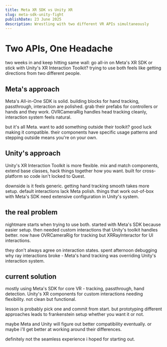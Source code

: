 ```yaml
---
title: Meta XR SDK vs Unity XR  
slug: meta-sdk-unity-fight
publishDate: 23 June 2025
description: Wrestling with two different VR APIs simultaneously
---
```


# Two APIs, One Headache

two weeks in and keep hitting same wall: go all-in on Meta's XR SDK or stick with Unity's XR Interaction Toolkit? trying to use both feels like getting directions from two different people.

## Meta's approach

Meta's All-in-One SDK is solid. building blocks for hand tracking, passthrough, interaction are polished. grab their prefabs for controllers or hands and they work. OVRCameraRig handles head tracking cleanly, interaction system feels natural.

but it's all Meta. want to add something outside their toolkit? good luck making it compatible. their components have specific usage patterns and stepping outside means you're on your own.

## Unity's approach  

Unity's XR Interaction Toolkit is more flexible. mix and match components, extend base classes, hack things together how you want. built for cross-platform so code isn't locked to Quest.

downside is it feels generic. getting hand tracking smooth takes more setup. default interactions lack Meta polish. things that work out-of-box with Meta's SDK need extensive configuration in Unity's system.

## the real problem

nightmare starts when trying to use both. started with Meta's SDK because easier setup. then needed custom interactions that Unity's toolkit handles better. now have OVRCameraRig for tracking but XRRayInteractor for UI interactions.

they don't always agree on interaction states. spent afternoon debugging why ray interactions broke - Meta's hand tracking was overriding Unity's interaction system.

## current solution

mostly using Meta's SDK for core VR - tracking, passthrough, hand detection. Unity's XR components for custom interactions needing flexibility. not clean but functional.

lesson is probably pick one and commit from start. but prototyping different approaches leads to frankenstein setup whether you want it or not.

maybe Meta and Unity will figure out better compatibility eventually. or maybe i'll get better at working around their differences.

definitely not the seamless experience i hoped for starting out.